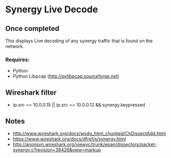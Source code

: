 Synergy Live Decode
===================

## Once completed
This displays Live decoding of any synergy traffic that is found on the network.

### Requires:
- Python
- Python Libpcap (http://pylibpcap.sourceforge.net)

## Wireshark filter
- ip.src == 10.0.0.15 || ip.src == 10.0.0.12 && synergy.keypressed

## Notes
- http://www.wireshark.org/docs/wsdg_html_chunked/ChDissectAdd.html
- https://www.wireshark.org/docs/dfref/s/synergy.html
- http://anonsvn.wireshark.org/viewvc/trunk/epan/dissectors/packet-synergy.c?revision=39426&view=markup
